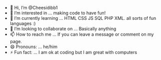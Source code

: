 - 👋 Hi, I’m @Cheesidibb1
- 👀 I’m interested in ... making code to have fun!
- 🌱 I’m currently learning ... HTML CSS JS SQL PHP XML. all sorts of fun languages :)
- 💞️ I’m looking to collaborate on ... Basically anything
- 📫 How to reach me ... If you can leave a message or comment on my page.
- 😄 Pronouns: ... he/him
- ⚡ Fun fact: ... I am ok at coding but I am great with computers

<!---
Cheesidibb1/Cheesidibb1 is a ✨ special ✨ repository because its `README.md` (this file) appears on your GitHub profile.
You can click the Preview link to take a look at your changes.
--->

